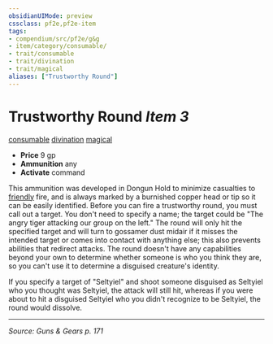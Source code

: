 ```yaml
---
obsidianUIMode: preview
cssclass: pf2e,pf2e-item
tags:
- compendium/src/pf2e/g&g
- item/category/consumable/
- trait/consumable
- trait/divination
- trait/magical
aliases: ["Trustworthy Round"]
---
```

# Trustworthy Round *Item 3*  
[consumable](consumable.md "Consumable Item Trait")  [divination](divination.md "Divination School Trait")  [magical](magical.md "Magical Item Trait")  

- **Price** 9 gp
- **Ammunition** any
- **Activate** command

This ammunition was developed in Dongun Hold to minimize casualties to [friendly](conditions.md#Friendly) fire, and is always marked by a burnished copper head or tip so it can be easily identified. Before you can fire a trustworthy round, you must call out a target. You don't need to specify a name; the target could be "The angry tiger attacking our group on the left." The round will only hit the specified target and will turn to gossamer dust midair if it misses the intended target or comes into contact with anything else; this also prevents abilities that redirect attacks. The round doesn't have any capabilities beyond your own to determine whether someone is who you think they are, so you can't use it to determine a disguised creature's identity.

If you specify a target of "Seltyiel" and shoot someone disguised as Seltyiel who you thought was Seltyiel, the attack will still hit, whereas if you were about to hit a disguised Seltyiel who you didn't recognize to be Seltyiel, the round would dissolve.


---
*Source: Guns & Gears p. 171*